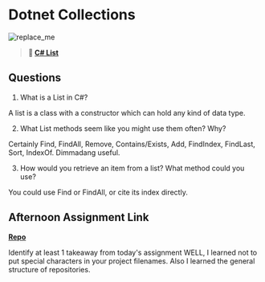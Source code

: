 # Dotnet Collections

![replace_me](https://codeworks.blob.core.windows.net/public/assets/img/illustrations/placeholder.svg)

> **📖 [C# List](https://codeworksacademy.com/fs-student-guide/resources/wk10/02-List-Methods)**

## Questions

1. What is a List in C#?

A list is a class with a constructor which can hold any kind of data type.

2. What List methods seem like you might use them often? Why?

Certainly Find, FindAll, Remove, Contains/Exists, Add, FindIndex, FindLast, Sort, IndexOf. Dimmadang useful.

3. How would you retrieve an item from a list? What method could you use?

You could use Find or FindAll, or cite its index directly.

## Afternoon Assignment Link

**[Repo](https://github.com/da-cade/cregslist)**

Identify at least 1 takeaway from today's assignment
WELL, I learned not to put special characters in your project filenames. Also I learned the general structure of repositories. 
